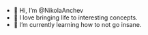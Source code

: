 - 👋 Hi, I’m @NikolaAnchev
- 👀 I love bringing life to interesting concepts.
- 🌱 I’m currently learning how to not go insane.

<!---
NikolaAnchev/NikolaAnchev is a ✨ special ✨ repository because its `README.md` (this file) appears on your GitHub profile.
You can click the Preview link to take a look at your changes.
--->
